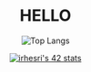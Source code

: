 
<!--
**irhesri/irhesri** is a ✨ _special_ ✨ repository because its `README.md` (this file) appears on your GitHub profile.

Here are some ideas to get you started:

- 🔭 I’m currently working on ...
- 🌱 I’m currently learning ...
- 👯 I’m looking to collaborate on ...
- 🤔 I’m looking for help with ...
- 💬 Ask me about ...
- 📫 How to reach me: ...
- 😄 Pronouns: ...
- ⚡ Fun fact: ...
-->

<div align="center">
<h1> HELLO </h1>

![Top Langs](https://github-readme-stats.vercel.app/api/top-langs/?username=faithByte&langs_count=10&theme=dracula&hide_border=true&include_all_commits=true&count_private=true&layout=compact)

<a href="https://github.com/oakoudad/badge42"><img src="https://badge.mediaplus.ma/greenbinary/irhesri" alt="irhesri's 42 stats" /></a>

</div>




